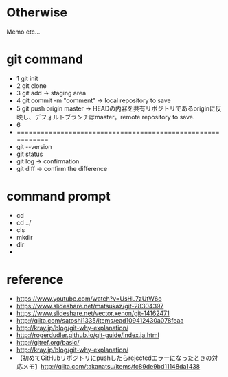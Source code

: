 # Otherwise
Memo etc...


# git command

+ 1 git init
+ 2 git clone <url>
+ 3 git add <directory name> -> staging area
+ 4 git commit -m "comment" -> local repository to save
+ 5 git push origin master -> HEADの内容を共有リポジトリであるoriginに反映し、デフォルトブランチはmaster。remote repository to save.
+ 6 
+ ===========================================================
+ git --version
+ git status
+ git log -> confirmation
+ git diff -> confirm the difference

# command prompt
+ cd <directory name>
+ cd ../
+ cls
+ mkdir
+ dir
+ 

# reference
+ https://www.youtube.com/watch?v=UsHL7zUtW6o
+ https://www.slideshare.net/matsukaz/git-28304397
+ https://www.slideshare.net/vector.xenon/git-14162471
+ http://qiita.com/satoshi1335/items/ead109412430a078feaa
+ http://kray.jp/blog/git-why-explanation/
+ http://rogerdudler.github.io/git-guide/index.ja.html
+ http://gitref.org/basic/
+ http://kray.jp/blog/git-why-explanation/
+ 【初めてGitHubリポジトリにpushしたらrejectedエラーになったときの対応メモ】http://qiita.com/takanatsu/items/fc89de9bd11148da1438
